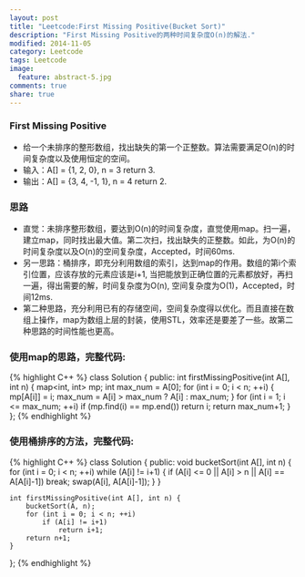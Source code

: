 ```yaml
---
layout: post
title: "Leetcode:First Missing Positive(Bucket Sort)"
description: "First Missing Positive的两种时间复杂度O(n)的解法."
modified: 2014-11-05
category: Leetcode
tags: Leetcode
image:
  feature: abstract-5.jpg
comments: true
share: true
---
```


### First Missing Positive
* 给一个未排序的整形数组，找出缺失的第一个正整数。算法需要满足O(n)的时间复杂度以及使用恒定的空间。
* 输入：A[] = {1, 2, 0}, n = 3 return 3.
* 输出：A[] = {3, 4, -1, 1}, n = 4 return 2.

### 思路
* 直觉：未排序整形数组，要达到O(n)的时间复杂度，直觉使用map。扫一遍，建立map，同时找出最大值。第二次扫，找出缺失的正整数。如此，为O(n)的时间复杂度以及O(n)的空间复杂度，Accepted，时间60ms.
* 另一思路：桶排序，即充分利用数组的索引，达到map的作用。数组的第i个索引位置，应该存放的元素应该是i+1, 当把能放到正确位置的元素都放好，再扫一遍，得出需要的解，时间复杂度为O(n), 空间复杂度为O(1)，Accepted，时间12ms.
* 第二种思路，充分利用已有的存储空间，空间复杂度得以优化。而且直接在数组上操作，map为数组上层的封装，使用STL，效率还是要差了一些。故第二种思路的时间性能也更高。

### 使用map的思路，完整代码:
{% highlight C++ %}
class Solution {
public:
    int firstMissingPositive(int A[], int n) {
        map<int, int> mp;
        int max_num = A[0];
        for (int i = 0; i < n; ++i) {
            mp[A[i]] = i;
            max_num = A[i] > max_num ? A[i] : max_num;
        }
        for (int i = 1; i <= max_num; ++i)
            if (mp.find(i) == mp.end())
                return i;
        return max_num+1;
    }
};
{% endhighlight %}

### 使用桶排序的方法，完整代码:
{% highlight C++ %}
class Solution {
public:
    void bucketSort(int A[], int n) {
        for (int i = 0; i < n; ++i)
            while (A[i] != i+1) {
                if (A[i] <= 0 || A[i] > n || A[i] == A[A[i]-1])
                    break;
                swap(A[i], A[A[i]-1]);
            }
    }

    int firstMissingPositive(int A[], int n) {
        bucketSort(A, n);
        for (int i = 0; i < n; ++i)
            if (A[i] != i+1)
                return i+1;
        return n+1;
    }
};
{% endhighlight %}